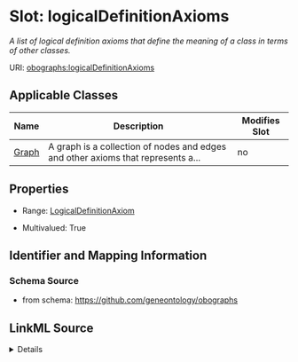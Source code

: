 

# Slot: logicalDefinitionAxioms


_A list of logical definition axioms that define the meaning of a class in terms of other classes._



URI: [obographs:logicalDefinitionAxioms](https://github.com/geneontology/obographs/logicalDefinitionAxioms)



<!-- no inheritance hierarchy -->





## Applicable Classes

| Name | Description | Modifies Slot |
| --- | --- | --- |
| [Graph](Graph.md) | A graph is a collection of nodes and edges and other axioms that represents a... |  no  |







## Properties

* Range: [LogicalDefinitionAxiom](LogicalDefinitionAxiom.md)

* Multivalued: True





## Identifier and Mapping Information







### Schema Source


* from schema: https://github.com/geneontology/obographs




## LinkML Source

<details>
```yaml
name: logicalDefinitionAxioms
description: A list of logical definition axioms that define the meaning of a class
  in terms of other classes.
from_schema: https://github.com/geneontology/obographs
rank: 1000
multivalued: true
alias: logicalDefinitionAxioms
domain_of:
- Graph
range: LogicalDefinitionAxiom
inlined: true
inlined_as_list: true

```
</details>